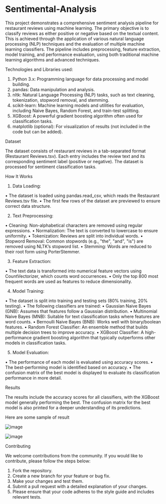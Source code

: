 # Sentimental-Analysis

This project demonstrates a comprehensive sentiment analysis pipeline for restaurant reviews using machine learning. The primary objective is to classify reviews as either positive or negative based on the textual content. This is achieved through the application of various natural language processing (NLP) techniques and the evaluation of multiple machine learning classifiers. The pipeline includes preprocessing, feature extraction, model training, and performance evaluation, using both traditional machine learning algorithms and advanced techniques.

Technologies and Libraries used:

1. Python 3.x: Programming language for data processing and model building.
2. pandas: Data manipulation and analysis.
3. nltk: Natural Language Processing (NLP) tasks, such as text cleaning, tokenization, stopword removal, and stemming.
4. scikit-learn: Machine learning models and utilities for evaluation, including Naive Bayes, Random Forest, and train-test splitting.
5. XGBoost: A powerful gradient boosting algorithm often used for classification tasks.
6. matplotlib (optional): For visualization of results (not included in the code but can be added).
   
Dataset

The dataset consists of restaurant reviews in a tab-separated format (Restaurant Reviews.tsv). Each entry includes the review text and its corresponding sentiment label (positive or negative). The dataset is processed for sentiment classification tasks.

How It Works

1. Data Loading:
   
• The dataset is loaded using pandas.read_csv, which reads the Restaurant Reviews.tsv file.
• The first few rows of the dataset are previewed to ensure correct data structure.

2. Text Preprocessing:
   
• Cleaning: Non-alphabetical characters are removed using regular expressions.
• Normalization: The text is converted to lowercase to ensure uniformity.
• Tokenization: Reviews are split into individual words.
• Stopword Removal: Common stopwords (e.g., "the", "and", "is") are removed using NLTK’s stopword list.
• Stemming: Words are reduced to their root form using PorterStemmer.

3. Feature Extraction:
   
• The text data is transformed into numerical feature vectors using CountVectorizer, which counts word occurrences.
• Only the top 800 most frequent words are used as features to reduce dimensionality.

4. Model Training:
   
• The dataset is split into training and testing sets (80% training, 20% testing).
• The following classifiers are trained:
• Gaussian Naive Bayes (GNB): Assumes that features follow a Gaussian distribution.
• Multinomial Naive Bayes (MNB): Suitable for text classification tasks where features are word counts.
• Bernoulli Naive Bayes (BNB): Works well with binary/boolean features.
• Random Forest Classifier: An ensemble method that builds multiple decision trees to improve accuracy.
• XGBoost Classifier: A high-performance gradient boosting algorithm that typically outperforms other models in classification tasks.

5. Model Evaluation:
   
• The performance of each model is evaluated using accuracy scores.
• The best-performing model is identified based on accuracy.
• The confusion matrix of the best model is displayed to evaluate its classification performance in more detail.

Results

The results include the accuracy scores for all classifiers, with the XGBoost model generally performing the best. The confusion matrix for the best model is also printed for a deeper understanding of its predictions.

Here are some sample of result

![image](https://github.com/user-attachments/assets/d042bf66-341c-4d80-873c-73d59f997394)

![image](https://github.com/user-attachments/assets/6ea5237d-cb2d-47b4-b1b1-5d26bf61c5cb)

Contributing

We welcome contributions from the community. If you would like to contribute, please follow the steps below:

1. Fork the repository.
2. Create a new branch for your feature or bug fix.
3. Make your changes and test them.
4. Submit a pull request with a detailed explanation of your changes.
5. Please ensure that your code adheres to the style guide and includes relevant tests.
